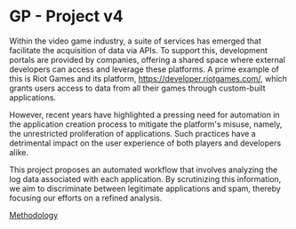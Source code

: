 # GP - Project v4

Within the video game industry, a suite of services has emerged that facilitate the acquisition of data via APIs. To support this, development portals are provided by companies, offering a shared space where external developers can access and leverage these platforms. A prime example of this is Riot Games and its platform, https://developer.riotgames.com/, which grants users access to data from all their games through custom-built applications.

However, recent years have highlighted a pressing need for automation in the application creation process to mitigate the platform's misuse, namely, the unrestricted proliferation of applications. Such practices have a detrimental impact on the user experience of both players and developers alike.

This project proposes an automated workflow that involves analyzing the log data associated with each application. By scrutinizing this information, we aim to discriminate between legitimate applications and spam, thereby focusing our efforts on a refined analysis.

[Methodology](./methodology.md)


<link rel="stylesheet" type="text/css" href="./styles.css">
